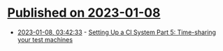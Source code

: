 # [Published on 2023-01-08](index.md)

* [2023-01-08, 03:42:33](https://lobste.rs/s/v8ooq6/setting_up_ci_system_part_5_time_sharing) - [Setting Up a CI System Part 5: Time-sharing your test machines](https://mupuf.org/blog/2023/01/04/setting-up-a-ci-system-part-5-time-sharing-your-test-machines/)
